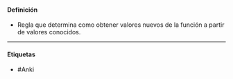 #### Definición
- Regla que determina como obtener valores nuevos de la función a partir de valores conocidos.
***
#### Etiquetas
- #Anki 